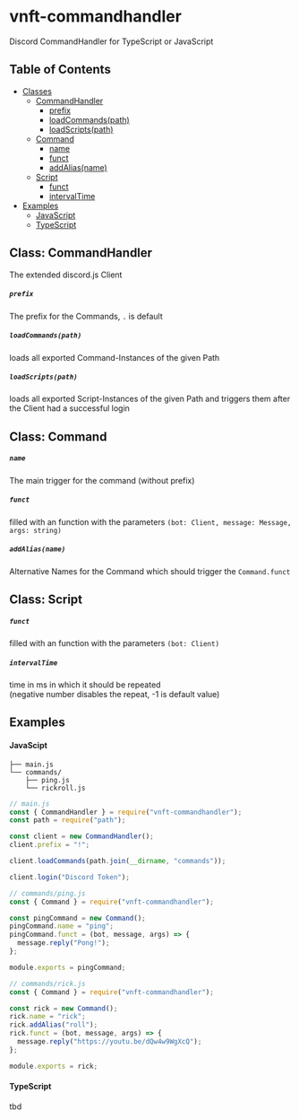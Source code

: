 # vnft-commandhandler
Discord CommandHandler for TypeScript or JavaScript

## Table of Contents

* [Classes](#classes)
  * [CommandHandler](#class-commandhandler)
    - [prefix](#prefix)
    - [loadCommands(path)](#loadcommandspath)
    - [loadScripts(path)](#loadscriptspath)
  * [Command](#class-command)
    - [name](#name)
    - [funct](#funct)
    - [addAlias(name)](#addaliasname)
  * [Script](#class-script)
    - [funct](#funct-1)
    - [intervalTime](#intervaltime)
* [Examples](#examples)
    - [JavaScript](#javascipt)
    - [TypeScript](#typescript)

## Class: CommandHandler
The extended discord.js Client

##### `prefix`
The prefix for the Commands, `.` is default 

##### `loadCommands(path)`
loads all exported Command-Instances of the given Path

##### `loadScripts(path)`
loads all exported Script-Instances of the given Path and triggers them after the Client had a successful login


## Class: Command
##### `name`
The main trigger for the command (without prefix)

##### `funct`
filled with an function with the parameters `(bot: Client, message: Message, args: string)`

##### `addAlias(name)`
Alternative Names for the Command which should trigger the `Command.funct`


## Class: Script
##### `funct`
filled with an function with the parameters `(bot: Client)`

##### `intervalTime`
time in ms in which it should be repeated  
(negative number disables the repeat, -1 is default value)


## Examples

#### JavaScipt
``` 
├── main.js  
└── commands/  
    ├── ping.js  
    └── rickroll.js  
``` 

```js
// main.js
const { CommandHandler } = require("vnft-commandhandler");
const path = require("path");

const client = new CommandHandler();
client.prefix = "!";

client.loadCommands(path.join(__dirname, "commands"));

client.login("Discord Token");
```
```js
// commands/ping.js
const { Command } = require("vnft-commandhandler");

const pingCommand = new Command();
pingCommand.name = "ping";
pingCommand.funct = (bot, message, args) => {
  message.reply("Pong!");
};

module.exports = pingCommand;
```
```js
// commands/rick.js
const { Command } = require("vnft-commandhandler");

const rick = new Command();
rick.name = "rick";
rick.addAlias("roll");
rick.funct = (bot, message, args) => {
  message.reply("https://youtu.be/dQw4w9WgXcQ");
};

module.exports = rick;
```

#### TypeScript
tbd